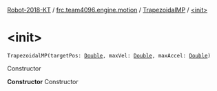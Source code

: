[Robot-2018-KT](../../index.md) / [frc.team4096.engine.motion](../index.md) / [TrapezoidalMP](index.md) / [&lt;init&gt;](./-init-.md)

# &lt;init&gt;

`TrapezoidalMP(targetPos: `[`Double`](https://kotlinlang.org/api/latest/jvm/stdlib/kotlin/-double/index.html)`, maxVel: `[`Double`](https://kotlinlang.org/api/latest/jvm/stdlib/kotlin/-double/index.html)`, maxAccel: `[`Double`](https://kotlinlang.org/api/latest/jvm/stdlib/kotlin/-double/index.html)`)`

Constructor

**Constructor**
Constructor

